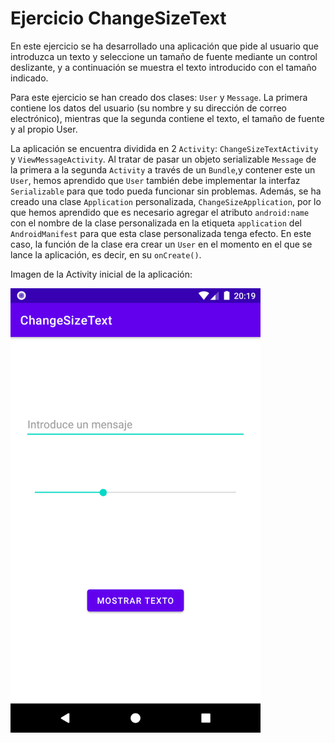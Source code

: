 #  Ejercicio ChangeSizeText

En este ejercicio se ha desarrollado una aplicación que pide al usuario que introduzca un texto y
seleccione un tamaño de fuente mediante un control deslizante, y a continuación se muestra el texto
introducido con el tamaño indicado.

Para este ejercicio se han creado dos clases: `User` y `Message`. La primera contiene los datos del
usuario (su nombre y su dirección de correo electrónico), mientras que la segunda contiene el texto,
el tamaño de fuente y al propio User.

La aplicación se encuentra dividida en 2 `Activity`: `ChangeSizeTextActivity` y
`ViewMessageActivity`. Al tratar de pasar un objeto serializable `Message` de la primera a la
segunda `Activity` a través de un `Bundle`,y contener este un `User`, hemos aprendido que `User`
también debe implementar la interfaz `Serializable` para que todo pueda funcionar sin problemas.
Además, se ha creado una clase `Application` personalizada, `ChangeSizeApplication`, por lo que
hemos aprendido que es necesario agregar el atributo `android:name` con el nombre de la clase
personalizada en la etiqueta `application` del `AndroidManifest` para que esta clase personalizada
tenga efecto. En este caso, la función de la clase era crear un `User` en el momento en el que se
lance la aplicación, es decir, en su `onCreate()`.

Imagen de la Activity inicial de la aplicación:

<img src="img/ChangeSizeTextActivity.png" width="400"/>
